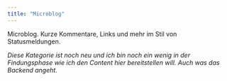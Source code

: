 ```yaml
---
title: "Microblog"
---
```


Microblog. Kurze Kommentare, Links und mehr im Stil von Statusmeldungen.

_Diese Kategorie ist noch neu und ich bin noch ein wenig in der Findungsphase wie ich den Content hier bereitstellen will. Auch was das Backend angeht._
